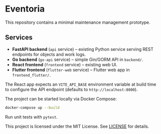 # Eventoria

This repository contains a minimal maintenance management prototype.

## Services

- **FastAPI backend** (`api` service) – existing Python service serving REST
  endpoints for objects and work logs.
- **Go backend** (`go-api` service) – simple Gin/GORM API in `backend/`.
- **React frontend** (`frontend` service) – existing web UI.
- **Flutter frontend** (`flutter-web` service) – Flutter web app in
  `frontend_flutter/`.

The React app expects an `VITE_API_BASE` environment variable at build time to
configure the API endpoint (defaults to `http://localhost:8000`).

The project can be started locally via Docker Compose:

```bash
docker-compose up --build
```

Run unit tests with `pytest`.

This project is licensed under the MIT License. See [LICENSE](LICENSE) for
details.
